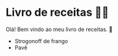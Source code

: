 # Livro de receitas :woman_cook:



Olá! Bem vindo ao meu livro de receitas.  :wave:

- Strogonoff de frango
- Pavê